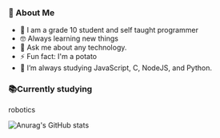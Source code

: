 ### 🧭  About Me

- 🏫 I am a grade 10 student and self taught programmer
- 🤓 Always learning new things
- 💬 Ask me about any technology.
- ⚡ Fun fact: I'm a potato
- 🌱 I’m always studying JavaScript, C, NodeJS, and Python.

### 📚Currently studying
robotics


![Anurag's GitHub stats](https://github-readme-stats.vercel.app/api?username=pbmndz&show_icons=true&theme=radical)
